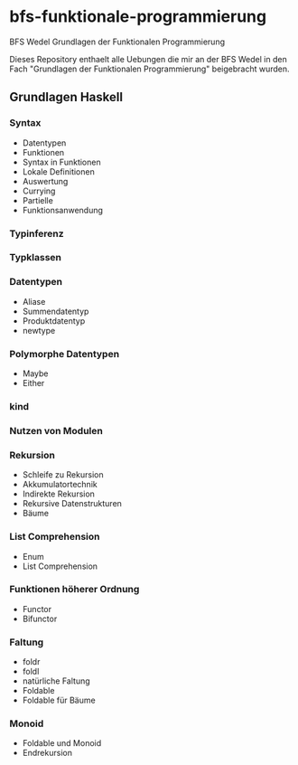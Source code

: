 # bfs-funktionale-programmierung
BFS Wedel Grundlagen der Funktionalen Programmierung 

Dieses Repository enthaelt alle Uebungen die mir an der BFS Wedel in den Fach "Grundlagen der Funktionalen Programmierung" beigebracht wurden.

## Grundlagen Haskell
### Syntax
- Datentypen
- Funktionen
- Syntax in Funktionen
- Lokale Definitionen
- Auswertung
- Currying
- Partielle
- Funktionsanwendung
### Typinferenz
### Typklassen
### Datentypen
- Aliase
- Summendatentyp
- Produktdatentyp
- newtype
### Polymorphe Datentypen
- Maybe
- Either
### kind
### Nutzen von Modulen
### Rekursion
- Schleife zu Rekursion
- Akkumulatortechnik
- Indirekte Rekursion
- Rekursive Datenstrukturen
- Bäume
### List Comprehension
- Enum
- List Comprehension
### Funktionen höherer Ordnung
- Functor
- Bifunctor
### Faltung
- foldr
- foldl
- natürliche Faltung
- Foldable
- Foldable für Bäume
### Monoid
- Foldable und Monoid
- Endrekursion